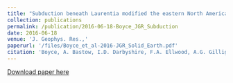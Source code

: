 ```yaml
---
title: "Subduction beneath Laurentia modified the eastern North American cratonic edge: Evidence from P wave and S wave tomography"
collection: publications
permalink: /publication/2016-06-18-Boyce_JGR_Subduction
date: 2016-06-18
venue: 'J. Geophys. Res.,'
paperurl: '/files/Boyce_et_al-2016-JGR_Solid_Earth.pdf'
citation: 'Boyce, A. Bastow, I.D. Darbyshire, F.A. Ellwood, A.G. Gilligan, A. Levin, V. Menke, W. (2016), Subduction beneath Laurentia modified the eastern North American cratonic edge: Evidence from P wave and S wave tomography, J. Geophys. Res., 121 (7), 5013–5030. https://doi.org/10.1002/2016JB012838'
---
```


<a href='/files/Boyce_et_al-2016-JGR_Solid_Earth.pdf'>Download paper here</a>
